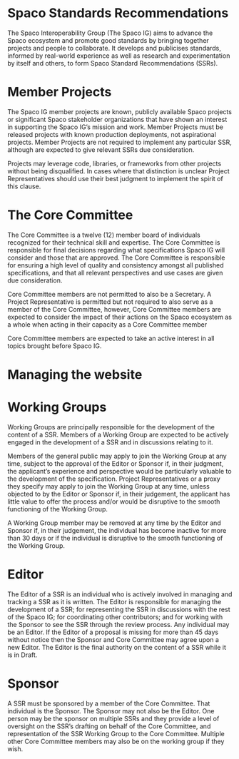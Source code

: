 # Spaco Standards Recommendations

The Spaco Interoperability Group (The Spaco IG) aims to advance the Spaco ecosystem and promote good standards by bringing together projects and people to collaborate. It develops and publicises standards, informed by real-world experience as well as research and experimentation by itself and others, to form Spaco Standard Recommendations (SSRs).


# Member Projects

The Spaco IG member projects are known, publicly available Spaco projects or significant Spaco stakeholder organizations that have shown an interest in supporting the Spaco IG’s mission and work. Member Projects must be released projects with known production deployments, not aspirational projects. Member Projects are not required to implement any particular SSR, although are expected to give relevant SSRs due consideration.

Projects may leverage code, libraries, or frameworks from other projects without being disqualified. In cases where that distinction is unclear Project Representatives should use their best judgment to implement the spirit of this clause.


# The Core Committee

The Core Committee is a twelve (12) member board of individuals recognized for their technical skill and expertise. The Core Committee is responsible for final decisions regarding what specifications Spaco IG will consider and those that are approved. The Core Committee is responsible for ensuring a high level of quality and consistency amongst all published specifications, and that all relevant perspectives and use cases are given due consideration.

Core Committee members are not permitted to also be a Secretary. A Project Representative is permitted but not required to also serve as a member of the Core Committee, however, Core Committee members are expected to consider the impact of their actions on the Spaco ecosystem as a whole when acting in their capacity as a Core Committee member

Core Committee members are expected to take an active interest in all topics brought before Spaco IG.


# Managing the website




# Working Groups

Working Groups are principally responsible for the development of the content of a SSR. Members of a Working Group are expected to be actively engaged in the development of a SSR and in discussions relating to it.

Members of the general public may apply to join the Working Group at any time, subject to the approval of the Editor or Sponsor if, in their judgment, the applicant’s experience and perspective would be particularly valuable to the development of the specification. Project Representatives or a proxy they specify may apply to join the Working Group at any time, unless objected to by the Editor or Sponsor if, in their judgement, the applicant has little value to offer the process and/or would be disruptive to the smooth functioning of the Working Group.

A Working Group member may be removed at any time by the Editor and Sponsor if, in their judgement, the individual has become inactive for more than 30 days or if the individual is disruptive to the smooth functioning of the Working Group.

# Editor

The Editor of a SSR is an individual who is actively involved in managing and tracking a SSR as it is written. The Editor is responsible for managing the development of a SSR; for representing the SSR in discussions with the rest of the Spaco IG; for coordinating other contributors; and for working with the Sponsor to see the SSR through the review process. Any individual may be an Editor. If the Editor of a proposal is missing for more than 45 days without notice then the Sponsor and Core Committee may agree upon a new Editor. The Editor is the final authority on the content of a SSR while it is in Draft.

# Sponsor

A SSR must be sponsored by a member of the Core Committee. That individual is the Sponsor. The Sponsor may not also be the Editor. One person may be the sponsor on multiple SSRs and they provide a level of oversight on the SSR’s drafting on behalf of the Core Committee, and representation of the SSR Working Group to the Core Committee. Multiple other Core Committee members may also be on the working group if they wish.